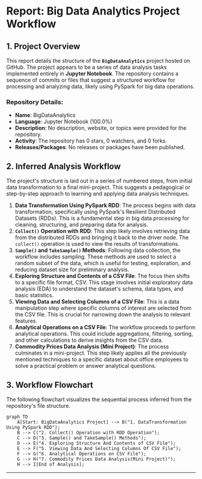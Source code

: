 # Report: Big Data Analytics Project Workflow

## 1. Project Overview

This report details the structure of the **`BigDataAnalytics`** project hosted on GitHub. The project appears to be a series of data analysis tasks implemented entirely in **Jupyter Notebook**. The repository contains a sequence of commits or files that suggest a structured workflow for processing and analyzing data, likely using PySpark for big data operations.

### Repository Details:
*   **Name**: BigDataAnalytics
*   **Language**: Jupyter Notebook (100.0%)
*   **Description**: No description, website, or topics were provided for the repository.
*   **Activity**: The repository has 0 stars, 0 watchers, and 0 forks.
*   **Releases/Packages**: No releases or packages have been published.

## 2. Inferred Analysis Workflow

The project's structure is laid out in a series of numbered steps, from initial data transformation to a final mini-project. This suggests a pedagogical or step-by-step approach to learning and applying data analysis techniques.

1.  **Data Transformation Using PySpark RDD**: The process begins with data transformation, specifically using PySpark's Resilient Distributed Datasets (RDDs). This is a fundamental step in big data processing for cleaning, structuring, and preparing data for analysis.
2.  **`Collect()` Operation with RDD**: This step likely involves retrieving data from the distributed RDDs and bringing it back to the driver node. The `collect()` operation is used to view the results of transformations.
3.  **`Sample()` and `TakeSample()` Methods**: Following data collection, the workflow includes sampling. These methods are used to select a random subset of the data, which is useful for testing, exploration, and reducing dataset size for preliminary analysis.
4.  **Exploring Structure and Contents of a CSV File**: The focus then shifts to a specific file format, CSV. This stage involves initial exploratory data analysis (EDA) to understand the dataset's schema, data types, and basic statistics.
5.  **Viewing Data and Selecting Columns of a CSV File**: This is a data manipulation step where specific columns of interest are selected from the CSV file. This is crucial for narrowing down the analysis to relevant features.
6.  **Analytical Operations on a CSV File**: The workflow proceeds to perform analytical operations. This could include aggregations, filtering, sorting, and other calculations to derive insights from the CSV data.
7.  **Commodity Prices Data Analysis (Mini Project)**: The process culminates in a mini-project. This step likely applies all the previously mentioned techniques to a specific dataset about office employees to solve a practical problem or answer analytical questions.

## 3. Workflow Flowchart

The following flowchart visualizes the sequential process inferred from the repository's file structure.

```mermaid
graph TD
    A[Start: BigDataAnalytics Project] --> B("1. DataTransformation Using PySpark RDD");
    B --> C("2. Collect() Operation with RDD Operation");
    C --> D("3. Sample() and TakeSample() Methods");
    D --> E("4. Exploring Structure And Contents of CSV File");
    E --> F("5. Viewing Data And Selecting Columns Of CSV File");
    F --> G("6. Analytical Operations on CSV File");
    G --> H("7. Commodity Prices Data Analysis(Mini Project)");
    H --> I[End of Analysis];
```

***

